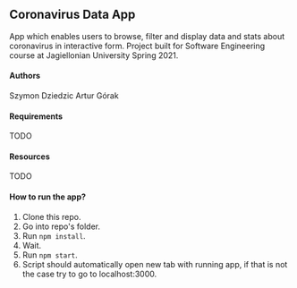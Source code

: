 ## Coronavirus Data App

App which enables users to browse, filter and display data and stats about coronavirus in interactive form. Project built for Software Engineering course at Jagiellonian University Spring 2021.

#### Authors

Szymon Dziedzic
Artur Górak

#### Requirements

TODO

#### Resources

TODO

#### How to run the app?

1. Clone this repo.
2. Go into repo's folder.
3. Run `npm install`.
4. Wait.
5. Run `npm start`.
6. Script should automatically open new tab with running app, if that is not the case try to go to localhost:3000.
